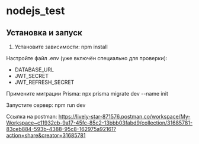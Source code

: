 # nodejs_test

## Установка и запуск

1. Установите зависимости:
   npm install

Настройте файл .env (уже включён специально для проверки):
- DATABASE_URL
- JWT_SECRET
- JWT_REFRESH_SECRET

Примените миграции Prisma:
npx prisma migrate dev --name init

Запустите сервер:
npm run dev

Ссылка на postman: https://lively-star-871576.postman.co/workspace/My-Workspace~c11932cb-9a17-45fc-85c2-13bbb03fabd9/collection/31685781-83ceb884-593b-4388-95c8-162975a92161?action=share&creator=31685781